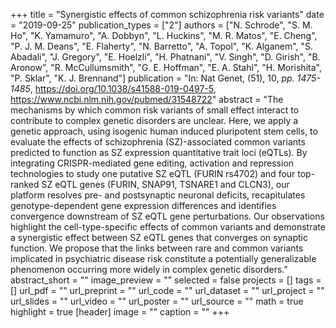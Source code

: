 +++
title = "Synergistic effects of common schizophrenia risk variants"
date = "2019-09-25"
publication_types = ["2"]
authors = ["N. Schrode", "S. M. Ho", "K. Yamamuro", "A. Dobbyn", "L. Huckins", "M. R. Matos", "E. Cheng", "P. J. M. Deans", "E. Flaherty", "N. Barretto", "A. Topol", "K. Alganem", "S. Abadali", "J. Gregory", "E. Hoelzli", "H. Phatnani", "V. Singh", "D. Girish", "B. Aronow", "R. McCullumsmith", "G. E. Hoffman", "E. A. Stahl", "H. Morishita", "P. Sklar", "K. J. Brennand"]
publication = "In: Nat Genet, (51), 10, _pp. 1475-1485_, https://doi.org/10.1038/s41588-019-0497-5, https://www.ncbi.nlm.nih.gov/pubmed/31548722"
abstract = "The mechanisms by which common risk variants of small effect interact to contribute to complex genetic disorders are unclear. Here, we apply a genetic approach, using isogenic human induced pluripotent stem cells, to evaluate the effects of schizophrenia (SZ)-associated common variants predicted to function as SZ expression quantitative trait loci (eQTLs). By integrating CRISPR-mediated gene editing, activation and repression technologies to study one putative SZ eQTL (FURIN rs4702) and four top-ranked SZ eQTL genes (FURIN, SNAP91, TSNARE1 and CLCN3), our platform resolves pre- and postsynaptic neuronal deficits, recapitulates genotype-dependent gene expression differences and identifies convergence downstream of SZ eQTL gene perturbations. Our observations highlight the cell-type-specific effects of common variants and demonstrate a synergistic effect between SZ eQTL genes that converges on synaptic function. We propose that the links between rare and common variants implicated in psychiatric disease risk constitute a potentially generalizable phenomenon occurring more widely in complex genetic disorders."
abstract_short = ""
image_preview = ""
selected = false
projects = []
tags = []
url_pdf = ""
url_preprint = ""
url_code = ""
url_dataset = ""
url_project = ""
url_slides = ""
url_video = ""
url_poster = ""
url_source = ""
math = true
highlight = true
[header]
image = ""
caption = ""
+++
